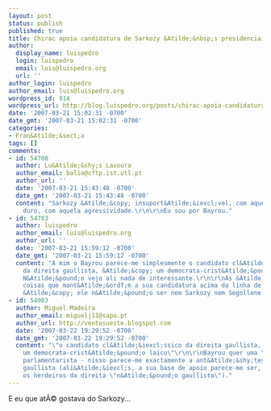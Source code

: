 ```yaml
---
layout: post
status: publish
published: true
title: Chirac apoia candidatura de Sarkozy &Atilde;&nbsp;s presidenciais
author:
  display_name: luispedro
  login: luispedro
  email: luis@luispedro.org
  url: ''
author_login: luispedro
author_email: luis@luispedro.org
wordpress_id: 914
wordpress_url: http://blog.luispedro.org/posts/chirac-apoia-candidatura-de-sarkozy-as-presidenciais
date: '2007-03-21 15:02:31 -0700'
date_gmt: '2007-03-21 15:02:31 -0700'
categories:
- Fran&Atilde;&sect;a
tags: []
comments:
- id: 54700
  author: Lu&Atilde;&shy;s Lavoura
  author_email: balio@cftp.ist.utl.pt
  author_url: ''
  date: '2007-03-21 15:43:48 -0700'
  date_gmt: '2007-03-21 15:43:48 -0700'
  content: "Sarkozy &Atilde;&copy; insuport&Atilde;&iexcl;vel, com aquele seu ar de
    duro, com aquela agressividade.\r\n\r\nEu sou por Bayrou."
- id: 54703
  author: luispedro
  author_email: luis@luispedro.org
  author_url: ''
  date: '2007-03-21 15:59:12 -0700'
  date_gmt: '2007-03-21 15:59:12 -0700'
  content: "A mim o Bayrou parece-me simplesmente o candidato cl&Atilde;&iexcl;ssico
    da direita gaullista, &Atilde;&copy; um democrata-crist&Atilde;&pound;o laico.
    N&Atilde;&pound;o vejo ali nada de interessante.\r\n\r\nAs &Atilde;&ordm;nicas
    coisas que mant&Atilde;&ordf;m a sua candidatura acima da linha de &Atilde;&iexcl;gua
    &Atilde;&copy; ele n&Atilde;&pound;o ser nem Sarkozy nem Segollene."
- id: 54903
  author: Miguel Madeira
  author_email: miguelj11@sapo.pt
  author_url: http://ventosueste.blogspot.com
  date: '2007-03-22 19:29:52 -0700'
  date_gmt: '2007-03-22 19:29:52 -0700'
  content: "\"o candidato cl&Atilde;&iexcl;ssico da direita gaullista, &Atilde;&copy;
    um democrata-crist&Atilde;&pound;o laico\"\r\n\r\nBayrou quer uma \"VI rep&Atilde;&ordm;blica\"
    parlamentarista - nisso parece-me exactamente a ant&Atilde;&shy;tese da direita
    gaullista (ali&Atilde;&iexcl;s, a sua base de apoio parece-me ser, exactamente,
    os herdeiros da direita \"n&Atilde;&pound;o gaullista\")."
---
```

<p>E eu que at&Atilde;&copy; gostava do Sarkozy...</p>
